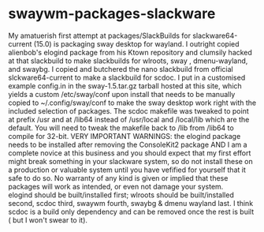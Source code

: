 # swaywm-packages-slackware
My amatuerish first attempt at packages/SlackBuilds for slackware64-current (15.0) is packaging sway desktop for wayland. 
I outright copied alienbob's elogind package from his Ktown repository and clumsily hacked at that slackbuild to make slackbuilds for wlroots, sway , dmenu-wayland, and swaybg. I copied and butchered the nano slackbuild from official slckware64-current to make a slackbuild for scdoc. I put in a customised example config.in in the sway-1.5.tar.gz tarball hosted at this site, which yields a custom /etc/sway/conf upon install that needs to be manually copied to ~/.config/sway/conf to make the sway desktop work right with the included selection of packages. The scdoc makefile was tweaked to point at prefix /usr and at /lib64 instead of /usr/local and /local/lib which are the default. You will need to tweak the makefile back to /lib from /lib64 to compile for 32-bit. VERY IMPORTANT WARNINGS: the elogind package needs to be installed after removing the ConsoleKit2 package AND I am a complete novice at this business and you should expect that my first effort might break something in your slackware system, so do not install these on a production or valuable system until you have vefified for yourself that it safe to do so. No warranty of any kind is given or implied that these packages will work as intended, or even not damage your system.  
elogind should be built/installed first; wlroots should be built/installed second, scdoc third, swaywm fourth, swaybg & dmenu wayland last. I think scdoc is a build only dependency and can be removed once the rest is built ( but I won't swear to it).
